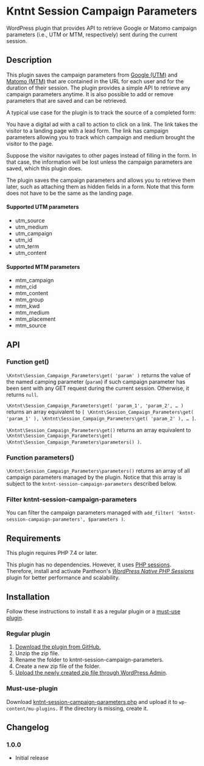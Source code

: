 # Kntnt Session Campaign Parameters

WordPress plugin that provides API to retrieve Google or Matomo campaign parameters (i.e., UTM or MTM, respectively) sent during the current session.

## Description

This plugin saves the campaign parameters from [Google (UTM)](https://ga-dev-tools.google/campaign-url-builder/) and [Matomo (MTM)](https://matomo.org/faq/tracking-campaigns-url-builder/) that are contained in the URL for each user and for the duration of their session. The plugin provides a simple API to retrieve any campaign parameters anytime. It is also possible to add or remove parameters that are saved and can be retrieved.

A typical use case for the plugin is to track the source of a completed form:

You have a digital ad with a call to action to click on a link. The link takes the visitor to a landing page with a lead form. The link has campaign parameters allowing you to track which campaign and medium brought the visitor to the page.

Suppose the visitor navigates to other pages instead of filling in the form. In that case, the information will be lost unless the campaign parameters are saved, which this plugin does.

The plugin saves the campaign parameters and allows you to retrieve them later, such as attaching them as hidden fields in a form. Note that this form does not have to be the same as the landing page.

#### Supported UTM parameters

* utm_source
* utm_medium
* utm_campaign
* utm_id
* utm_term
* utm_content

#### Supported MTM parameters

* mtm_campaign
* mtm_cid
* mtm_content
* mtm_group
* mtm_kwd
* mtm_medium
* mtm_placement
* mtm_source

## API

### Function get()

`\Kntnt\Session_Campaign_Parameters\get( 'param' )` returns the value of the named camping parameter (`param`) if such campaign parameter has been sent with any GET request during the current session. Otherwise, it returns `null`.

`\Kntnt\Session_Campaign_Parameters\get( 'param_1', 'param_2', … )` returns an array equivalent to `[ \Kntnt\Session_Campaign_Parameters\get( 'param_1' ), \Kntnt\Session_Campaign_Parameters\get( 'param_2' ), … ]`.

`\Kntnt\Session_Campaign_Parameters\get()` returns an array equivalent to `\Kntnt\Session_Campaign_Parameters\get( \Kntnt\Session_Campaign_Parameters\parameters() )`.

### Function parameters()

`\Kntnt\Session_Campaign_Parameters\parameters()` returns an array of all campaign parameters managed by the plugin. Notice that this array is subject to the `kntnt-session-campaign-parameters` described below.

### Filter kntnt-session-campaign-parameters

You can filter the campaign parameters managed with `add_filter( 'kntnt-session-campaign-parameters', $parameters )`.

## Requirements

This plugin requires PHP 7.4 or later.

This plugin has no dependencies. However, it uses [PHP sessions](https://www.php.net/manual/en/book.session.php). Therefore, install and activate Pantheon's *[WordPress Native PHP Sessions](https://wordpress.org/plugins/wp-native-php-sessions/)* plugin for better performance and scalability.

## Installation

Follow these instructions to install it as a regular plugin or a [must-use plugin](https://wordpress.org/documentation/article/must-use-plugins/).

### Regular plugin

1. [Download the plugin from GitHub.](https://github.com/Kntnt/kntnt-session-campaign-parameters/releases/latest)
2. Unzip the zip file.
3. Rename the folder to kntnt-session-campaign-parameters.
4. Create a new zip file of the folder.
5. [Upload the newly created zip file through WordPress Admin](https://wordpress.org/documentation/article/manage-plugins/#upload-via-wordpress-admin).

### Must-use-plugin

Download [kntnt-session-campaign-parameters.php](https://raw.githubusercontent.com/Kntnt/kntnt-session-campaign-parameters/main/kntnt-session-campaign-parameters.php) and upload it to `wp-content/mu-plugins.` If the directory is missing, create it.

## Changelog

### 1.0.0

* Initial release

